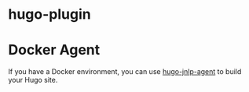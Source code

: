 # hugo-plugin

# Docker Agent

If you have a Docker environment, you can use [hugo-jnlp-agent](https://github.com/LinuxSuRen/hugo-jnlp-agent) to build your Hugo site.
